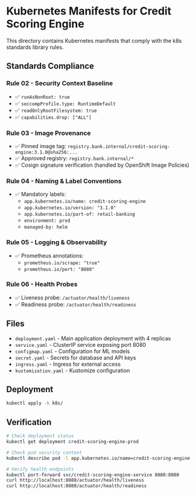 # Kubernetes Manifests for Credit Scoring Engine

This directory contains Kubernetes manifests that comply with the k8s standards library rules.

## Standards Compliance

### Rule 02 - Security Context Baseline
- ✅ `runAsNonRoot: true`
- ✅ `seccompProfile.type: RuntimeDefault`
- ✅ `readOnlyRootFilesystem: true`
- ✅ `capabilities.drop: ["ALL"]`

### Rule 03 - Image Provenance
- ✅ Pinned image tag: `registry.bank.internal/credit-scoring-engine:3.1.0@sha256:...`
- ✅ Approved registry: `registry.bank.internal/*`
- ✅ Cosign signature verification (handled by OpenShift Image Policies)

### Rule 04 - Naming & Label Conventions
- ✅ Mandatory labels:
  - `app.kubernetes.io/name: credit-scoring-engine`
  - `app.kubernetes.io/version: "3.1.0"`
  - `app.kubernetes.io/part-of: retail-banking`
  - `environment: prod`
  - `managed-by: helm`

### Rule 05 - Logging & Observability
- ✅ Prometheus annotations:
  - `prometheus.io/scrape: "true"`
  - `prometheus.io/port: "8080"`

### Rule 06 - Health Probes
- ✅ Liveness probe: `/actuator/health/liveness`
- ✅ Readiness probe: `/actuator/health/readiness`

## Files

- `deployment.yaml` - Main application deployment with 4 replicas
- `service.yaml` - ClusterIP service exposing port 8080
- `configmap.yaml` - Configuration for ML models
- `secret.yaml` - Secrets for database and API keys
- `ingress.yaml` - Ingress for external access
- `kustomization.yaml` - Kustomize configuration

## Deployment

```bash
kubectl apply -k k8s/
```

## Verification

```bash
# Check deployment status
kubectl get deployment credit-scoring-engine-prod

# Check pod security context
kubectl describe pod -l app.kubernetes.io/name=credit-scoring-engine

# Verify health endpoints
kubectl port-forward svc/credit-scoring-engine-service 8080:8080
curl http://localhost:8080/actuator/health/liveness
curl http://localhost:8080/actuator/health/readiness
```
